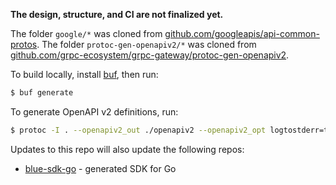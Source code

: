 **The design, structure, and CI are not finalized yet.**

The folder `google/*` was cloned from [github.com/googleapis/api-common-protos](https://github.com/googleapis/api-common-protos). The folder `protoc-gen-openapiv2/*` was cloned from [github.com/grpc-ecosystem/grpc-gateway/protoc-gen-openapiv2](https://github.com/grpc-ecosystem/grpc-gateway/tree/master/protoc-gen-openapiv2).

To build locally, install [buf](https://docs.buf.build/), then run:
```bash
$ buf generate
```

To generate OpenAPI v2 definitions, run:
```bash
$ protoc -I . --openapiv2_out ./openapiv2 --openapiv2_opt logtostderr=true svc/v1/file.proto
```

Updates to this repo will also update the following repos:
* [blue-sdk-go](https://github.com/alphauslabs/blue-sdk-go) - generated SDK for Go
